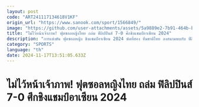 ```yaml
---
layout: post
code: "ART241117134618V1KF"
origin_url: "https://www.sanook.com/sport/1566849/"
image: "https://github.com/user-attachments/assets/5a9889e2-7b91-464b-bc86-fb0e58862e02"
title: "ไม่ไว้หน้าเจ้าภาพ! ฟุตซอลหญิงไทย ถล่ม ฟิลิปปินส์ 7-0 ศึกชิงแชมป์อาเซียน 2024"
description: "การแข่งขัน ฟุตซอลหญิง ชิงแชมป์อาเซียน 2024 นัดที่สอง ทีมชาติไทย ลงสนามพบกับ ฟิลิปปินส์ เจ้าภาพ ที่สนาม ฟิลสปอร์ตส์ อารีนา ประเทศฟิลิปปินส์ เมื่อวันที่ 17 พฤศจิกายน 2567"
category: "SPORTS"
language: "th"
date: 2024-11-17T13:51:05.633Z
---
```


# ไม่ไว้หน้าเจ้าภาพ! ฟุตซอลหญิงไทย ถล่ม ฟิลิปปินส์ 7-0 ศึกชิงแชมป์อาเซียน 2024